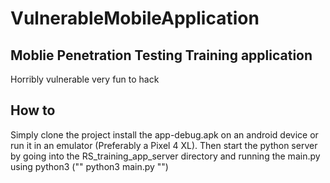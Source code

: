# VulnerableMobileApplication

## Moblie Penetration Testing Training application

Horribly vulnerable very fun to hack

## How to

Simply clone the project install the app-debug.apk on an android device or run it in an emulator (Preferably a Pixel 4 XL).
Then start the python server by going into the RS_training_app_server directory and running the main.py using python3 ("" python3 main.py "")
